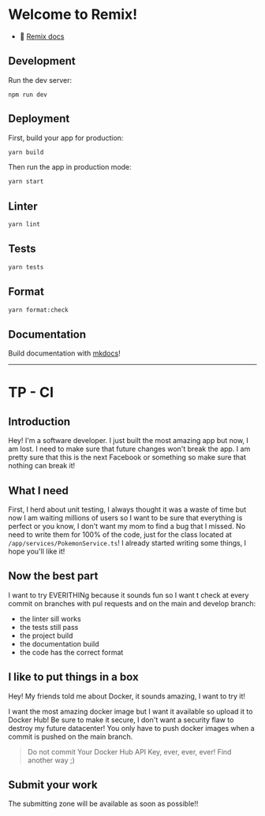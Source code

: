 # Welcome to Remix!

- 📖 [Remix docs](https://remix.run/docs)

## Development

Run the dev server:

```shellscript
npm run dev
```

## Deployment

First, build your app for production:

```sh
yarn build
```

Then run the app in production mode:

```sh
yarn start
```

## Linter
```bash
yarn lint
```

## Tests
```bash
yarn tests
```

## Format
```bash
yarn format:check
```

## Documentation
Build documentation with [mkdocs](https://www.mkdocs.org/)!

---
# TP - CI

## Introduction

Hey! I'm a software developer. I just built the most amazing app but now, I am lost.
I need to make sure that future changes won't break the app.
I am pretty sure that this is the next Facebook or something so make sure that nothing can break it!

## What I need
First, I herd about unit testing, I always thought it was a waste of time but now 
I am waiting millions of users so I want to be sure that everything is perfect or you know, I don't want my mom to find a bug that I missed.
No need to write them for 100% of the code, just for the class located at `/app/services/PokemonService.ts`!
I already started writing some things, I hope you'll like it!

## Now the best part
I want to try EVERITHINg because it sounds fun so I want t check at every commit on branches with pul requests and on the main and develop branch:
- the linter sill works
- the tests still pass
- the project build
- the documentation build
- the code has the correct format

## I like to put things in a box
Hey! My friends told me about Docker, it sounds amazing, I want to try it!

I want the most amazing docker image but I want it available so upload it to Docker Hub!
Be sure to make it secure, I don't want a security flaw to destroy my future datacenter!
You only have to push docker images when a commit is pushed on the main branch.


> Do not commit Your Docker Hub API Key, ever, ever, ever! Find another way ;)

## Submit your work

The submitting zone will be available as soon as possible!! 
